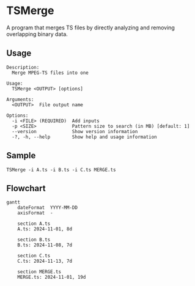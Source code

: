 # TSMerge
A program that merges TS files by directly analyzing and removing overlapping binary data.

## Usage

```
Description:
  Merge MPEG-TS files into one

Usage:
  TSMerge <OUTPUT> [options]

Arguments:
  <OUTPUT>  File output name

Options:
  -i <FILE> (REQUIRED)  Add inputs
  -p <SIZE>             Pattern size to search (in MB) [default: 1]
  --version             Show version information
  -?, -h, --help        Show help and usage information
```

## Sample

```
TSMerge -i A.ts -i B.ts -i C.ts MERGE.ts
```

## Flowchart

```mermaid
gantt
    dateFormat  YYYY-MM-DD
    axisFormat  -

    section A.ts
    A.ts: 2024-11-01, 8d

    section B.ts
    B.ts: 2024-11-08, 7d

    section C.ts
    C.ts: 2024-11-13, 7d

    section MERGE.ts
    MERGE.ts: 2024-11-01, 19d


```
